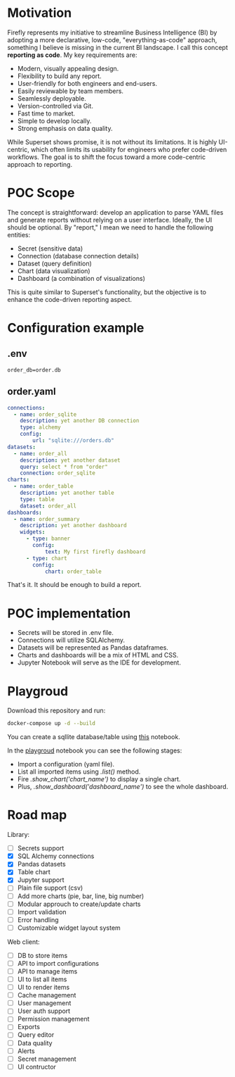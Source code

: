 # Motivation

Firefly represents my initiative to streamline Business Intelligence (BI) by adopting a more declarative, low-code, "everything-as-code" approach, something I believe is missing in the current BI landscape. I call this concept **reporting as code**. My key requirements are:

- Modern, visually appealing design.
- Flexibility to build any report.
- User-friendly for both engineers and end-users.
- Easily reviewable by team members.
- Seamlessly deployable.
- Version-controlled via Git.
- Fast time to market.
- Simple to develop locally.
- Strong emphasis on data quality.

While Superset shows promise, it is not without its limitations. It is highly UI-centric, which often limits its usability for engineers who prefer code-driven workflows. The goal is to shift the focus toward a more code-centric approach to reporting.

# POC Scope

The concept is straightforward: develop an application to parse YAML files and generate reports without relying on a user interface. Ideally, the UI should be optional. By "report," I mean we need to handle the following entities:

- Secret (sensitive data)
- Connection (database connection details)
- Dataset (query definition)
- Chart (data visualization)
- Dashboard (a combination of visualizations)

This is quite similar to Superset's functionality, but the objective is to enhance the code-driven reporting aspect.

# Configuration example

## .env

```
order_db=order.db
```

## order.yaml

```yaml
connections:
  - name: order_sqlite
    description: yet another DB connection
    type: alchemy
    config:
        url: "sqlite:///orders.db"
datasets:
  - name: order_all
    description: yet another dataset
    query: select * from "order"
    connection: order_sqlite
charts:
  - name: order_table
    description: yet another table
    type: table
    dataset: order_all
dashboards:
  - name: order_summary
    description: yet another dashboard
    widgets:
      - type: banner
        config: 
            text: My first firefly dashboard
      - type: chart
        config:
            chart: order_table
```

That's it. It should be enough to build a report.

# POC implementation

- Secrets will be stored in .env file.
- Connections will utilize SQLAlchemy.
- Datasets will be represented as Pandas dataframes.
- Charts and dashboards will be a mix of HTML and CSS.
- Jupyter Notebook will serve as the IDE for development.

# Playgroud

Download this repository and run:

```sh
docker-compose up -d --build
```

You can create a sqllite database/table using [this](http://localhost:8888/lab/workspaces/auto-q/tree/import_orders.ipynb) notebook.

In the [playgroud](http://localhost:8888/lab/workspaces/auto-q/tree/firefly_orders.ipynb) notebook you can see the following stages:

- Import a configuration (yaml file).
- List all imported items using *.list()* method.
- Fire *.show_chart('chart_name')* to display a single chart.
- Plus, *.show_dashboard('dashboard_name')* to see the whole dashboard.

# Road map

Library:

- [ ] Secrets support
- [x] SQL Alchemy connections
- [x] Pandas datasets
- [x] Table chart
- [x] Jupyter support
- [ ] Plain file support (csv)
- [ ] Add more charts (pie, bar, line, big number)
- [ ] Modular approuch to create/update charts
- [ ] Import validation
- [ ] Error handling
- [ ] Customizable widget layout system

Web client:

- [ ] DB to store items
- [ ] API to import configurations
- [ ] API to manage items
- [ ] UI to list all items
- [ ] UI to render items
- [ ] Cache management
- [ ] User management
- [ ] User auth support
- [ ] Permission management
- [ ] Exports
- [ ] Query editor
- [ ] Data quality
- [ ] Alerts
- [ ] Secret management
- [ ] UI contructor